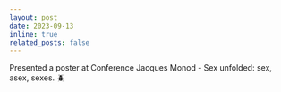 ```yaml
---
layout: post
date: 2023-09-13
inline: true
related_posts: false
---
```


Presented a poster at Conference Jacques Monod - Sex unfolded: sex, asex, sexes. :beetle: